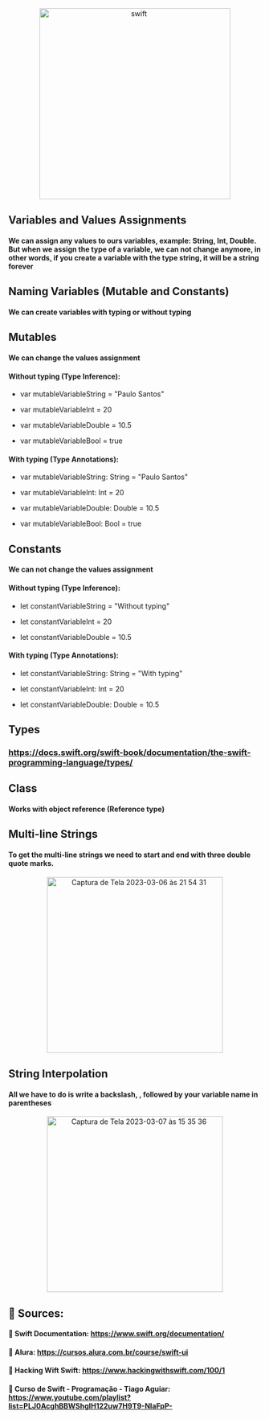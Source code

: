 <div align="center">
  <img align="center" alt="swift" src="https://img.shields.io/badge/Swift-orange?&logo=swift&logoColor=white" width="380">
</div>

## Variables and Values Assignments

#### We can assign any values to ours variables, example: String, Int, Double. But when we assign the type of a variable, we can not change anymore, in other words, if you create a variable with the type string, it will be a string forever

## Naming Variables (Mutable and Constants)

#### We can create variables with typing or without typing

## Mutables

#### We can change the values assignment

#### Without typing (Type Inference):

- var mutableVariableString = "Paulo Santos"

- var mutableVariableInt = 20

- var mutableVariableDouble = 10.5

- var mutableVariableBool = true

#### With typing (Type Annotations):

- var mutableVariableString: String = "Paulo Santos"

- var mutableVariableInt: Int = 20

- var mutableVariableDouble: Double = 10.5

- var mutableVariableBool: Bool = true

## Constants

#### We can not change the values assignment

#### Without typing (Type Inference):

- let constantVariableString = "Without typing"

- let constantVariableInt = 20

- let constantVariableDouble = 10.5

#### With typing (Type Annotations):

- let constantVariableString: String = "With typing"

- let constantVariableInt: Int = 20

- let constantVariableDouble: Double = 10.5

## Types

### https://docs.swift.org/swift-book/documentation/the-swift-programming-language/types/

## Class

#### Works with object reference (Reference type)

## Multi-line Strings
#### To get the multi-line strings we need to start and end with three double quote marks.

<div align="center">
  <img width="350" alt="Captura de Tela 2023-03-06 às 21 54 31" src="https://user-images.githubusercontent.com/67521304/223291250-a84d8ae6-665a-41f5-b2b1-14c3f850aed5.png">
</div>

## String Interpolation

#### All we have to do is write a backslash, \, followed by your variable name in parentheses

<div align="center">
  <img width="350" alt="Captura de Tela 2023-03-07 às 15 35 36" src="https://user-images.githubusercontent.com/67521304/223518014-9802027f-fae2-48fe-bfa9-370d06bffd1e.png">
</div>


## :book: Sources: 

#### :notebook_with_decorative_cover: Swift Documentation: https://www.swift.org/documentation/

#### :blue_book: Alura: https://cursos.alura.com.br/course/swift-ui

#### :orange_book: Hacking Wift Swift: https://www.hackingwithswift.com/100/1

#### :closed_book: Curso de Swift - Programação - Tiago Aguiar: https://www.youtube.com/playlist?list=PLJ0AcghBBWShgIH122uw7H9T9-NIaFpP-
